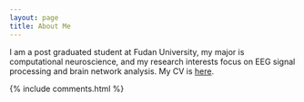 ```yaml
---
layout: page
title: About Me 
---
```


I am a post graduated student at Fudan University, my major is computational neuroscience, and my research interests focus on EEG signal processing and brain network analysis. My CV is [here](my_CV.html).

<p> 


{% include comments.html %}

